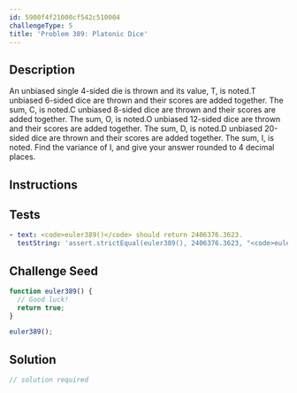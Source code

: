 ```yaml
---
id: 5900f4f21000cf542c510004
challengeType: 5
title: 'Problem 389: Platonic Dice'
---
```


## Description
<section id='description'>
An unbiased single 4-sided die is thrown and its value, T, is noted.T unbiased 6-sided dice are thrown and their scores are added together. The sum, C, is noted.C unbiased 8-sided dice are thrown and their scores are added together. The sum, O, is noted.O unbiased 12-sided dice are thrown and their scores are added together. The sum, D, is noted.D unbiased 20-sided dice are thrown and their scores are added together. The sum, I, is noted.
Find the variance of I, and give your answer rounded to 4 decimal places.
</section>

## Instructions
<section id='instructions'>

</section>

## Tests
<section id='tests'>

```yml
- text: <code>euler389()</code> should return 2406376.3623.
  testString: 'assert.strictEqual(euler389(), 2406376.3623, "<code>euler389()</code> should return 2406376.3623.");'

```

</section>

## Challenge Seed
<section id='challengeSeed'>

<div id='js-seed'>

```js
function euler389() {
  // Good luck!
  return true;
}

euler389();
```

</div>



</section>

## Solution
<section id='solution'>

```js
// solution required
```
</section>

